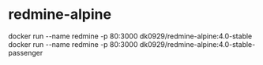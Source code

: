 # redmine-alpine

docker run --name redmine -p 80:3000 dk0929/redmine-alpine:4.0-stable
docker run --name redmine -p 80:3000 dk0929/redmine-alpine:4.0-stable-passenger

